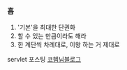 ### 흠

1. '기본'을 최대한 단권화
2. 할 수 있는 만큼이라도 해라
3. 한 계단씩 차례대로, 이왕 하는 거 제대로
 
servlet 포스팅
[코헴님블로그](https://kohen.tistory.com/29)
